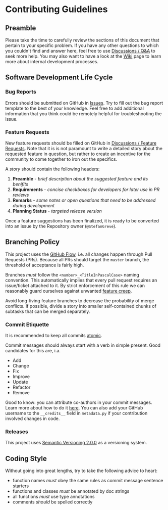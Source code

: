 # Contributing Guidelines

## Preamble

Please take the time to carefully review the sections of this document that pertain
to your specific problem. If you have any other questions to which you couldn't find
and answer here, feel free to use [Discussions / Q&A](https://github.com/Advanced-Systems/anonpy/discussions/categories/q-a)
to seek more help. You may also want to have a look at the [Wiki](https://github.com/Advanced-Systems/anonpy/wiki)
page to learn more about internal development processes.

## Software Development Life Cycle

### Bug Reports

Errors should be submitted on GitHub in [Issues](https://github.com/Advanced-Systems/anonpy/issues).
Try to fill out the bug report template to the best of your knowledge.
Feel free to add additional information that you think could be remotely helpful
for troubleshooting the issue.

### Feature Requests

New feature requests should be filled on GitHub in [Discussions / Feature Requests](https://github.com/Advanced-Systems/anonpy/discussions/categories/feature-requests).
Note that it is is not paramount to write a detailed story about the requested
feature in question, but rather to create an incentive for the community to come
together to iron out the specifics.

A *story* should contain the following headers:

1. **Preamble** - *brief description about the suggested feature and its benifits*
2. **Requirements** - *concise checkboxes for developers for later use in PR reviews*
3. **Remarks** - *some notes or open questions that need to be addressed during development*
4. **Planning Status** - *targeted release version*

Once a feature suggestions has been finalized, it is ready to be converted into
an issue by the Repository owner (`@StefanGreve`).

## Branching Policy

This project uses the [GitHub Flow](https://guides.github.com/introduction/flow/index.html),
i.e. all changes happen through Pull Requests (PRs). Because all PRs should target
the `master` branch, the threshold of acceptance is fairly high.

Branches *must* follow the `<number>_<TitleInPascalCase>` naming convention. This
automatically implies that every pull request requires an issue/ticket attached
to it. By strict enforcement of this rule we can reasonably guard ourselves against
unwanted [feature creep](https://www.shopify.com/partners/blog/feature-creep).

Avoid long-living feature branches to decrease the probability of merge conflicts.
If possible, divide a story into smaller self-contained chunks of subtasks that
can be merged separately.

### Commit Etiquette

It is recommended to keep all commits [atomic](https://en.wikipedia.org/wiki/Atomic_commit).

Commit messages should always start with a verb in simple present. Good candidates
for this are, i.a.

- Add
- Change
- Fix
- Improve
- Update
- Refactor
- Remove

Good to know: you can attribute co-authors in your commit messages. Learn more about
how to do it [here](https://docs.github.com/en/pull-requests/committing-changes-to-your-project/creating-and-editing-commits/creating-a-commit-with-multiple-authors). You can also add your GitHub username
to the `__credits__` field in `metadata.py` if your contribution involved changes
in code.

### Releases

This project uses [Semantic Versioning 2.0.0](https://semver.org/) as a versioning
system.

## Coding Style

Without going into great lengths, try to take the following advice to heart:

- function names *must* obey the same rules as commit message sentence starters
- functions and classes *must* be annotated by doc strings
- all functions *must* use type annotations
- comments *should* be spelled correctly

